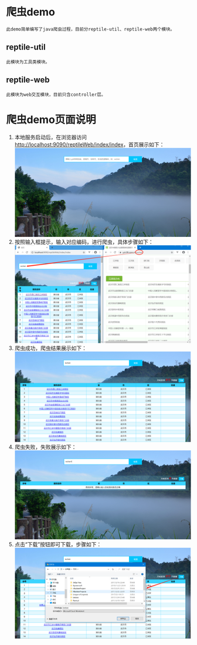 # 爬虫demo
    此demo简单编写了java爬虫过程，目前分reptile-util、reptile-web两个模块。
## reptile-util
    此模块为工具类模块。
## reptile-web
    此模块为web交互模块，目前只含controller层。

# 爬虫demo页面说明
1. 本地服务启动后，在浏览器访问<http://localhost:9090/reptileWeb/index/index>，首页展示如下：  
![image](https://raw.githubusercontent.com/yifei-2018/img-repository/master/reptile-demo/index.png)
2. 按照输入框提示，输入对应编码，进行爬虫，具体步骤如下：  
![image](https://raw.githubusercontent.com/yifei-2018/img-repository/master/reptile-demo/search-guide.png)
3. 爬虫成功，爬虫结果展示如下：  
![image](https://raw.githubusercontent.com/yifei-2018/img-repository/master/reptile-demo/search-result.png)
4. 爬虫失败，失败展示如下：  
![image](https://raw.githubusercontent.com/yifei-2018/img-repository/master/reptile-demo/search-error.png)
5. 点击“下载”按钮即可下载，步骤如下：  
![image](https://raw.githubusercontent.com/yifei-2018/img-repository/master/reptile-demo/download.png)

